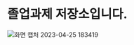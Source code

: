 # 졸업과제 저장소입니다.
![화면 캡처 2023-04-25 183419](https://user-images.githubusercontent.com/71700079/234256076-b1d16f60-fe76-4ea5-b996-967f9a7b02b8.png)  
